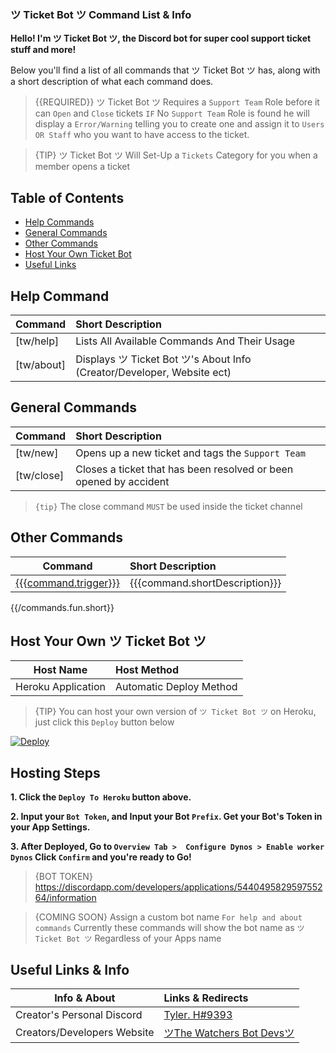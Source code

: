 ### ツ Ticket Bot ツ Command List & Info
**Hello! I'm ツ Ticket Bot ツ, the Discord bot for super cool support ticket stuff and more!** 

Below you'll find a list of all commands that ツ Ticket Bot ツ has, along with a short description of what each command does.

> {{REQUIRED}} ツ Ticket Bot ツ Requires a `Support Team` Role before it can `Open` and `Close` tickets `IF` No `Support Team` Role is found he will display a `Error/Warning` telling you to create one and assign it to `Users OR Staff` who you want to have access to the ticket.

> {TIP} ツ Ticket Bot ツ Will Set-Up a `Tickets` Category for you when a member opens a ticket

## Table of Contents

- [Help Commands](#help)
- [General Commands](#generalcommands)
- [Other Commands](#othercommands)
- [Host Your Own Ticket Bot](#hostyourown)
- [Useful Links](#usefullinks)


<a name="help"></a>
## Help Command

| Command           | Short Description      |
| ----------------- |:---------------------- |
| [tw/help]  | Lists All Available Commands And Their Usage |
| [tw/about] | Displays ツ Ticket Bot ツ's About Info (Creator/Developer, Website ect)  |


<a name="generalcommands"></a>
## General Commands

| Command | Short Description |
| ------- |:----------------- |
| [tw/new] | Opens up a new ticket and tags the `Support Team` |
| [tw/close] | Closes a ticket that has been resolved or been opened by accident |

> `{tip}` The close command `MUST` be used inside the ticket channel

<a name="othercommands"></a>
## Other Commands

| Command | Short Description |
| ------- |:----------------- |
| [{{{command.trigger}}}](/docs/{{version}}/commands#{{commandName}}) | {{{command.shortDescription}}} |
{{/commands.fun.short}}

<a name="hostyourown"></a>
## Host Your Own ツ Ticket Bot ツ

| Host Name | Host Method |
| ------- |:----------------- |
| Heroku Application | Automatic Deploy Method |
> {TIP} You can host your own version of `ツ Ticket Bot ツ` on Heroku, just click this `Deploy` button below
<a href="https://heroku.com/deploy?template=https://github.com/GrimDesignsFiveM/The-Watchers-Ticket-Bot">
  <img src="https://www.herokucdn.com/deploy/button.svg" alt="Deploy">
</a>

## Hosting Steps
**1. Click the `Deploy To Heroku` button above.**

**2. Input your `Bot Token`, and Input your Bot `Prefix`. Get your Bot's Token in your App Settings.**

**3. After Deployed, Go to `Overview Tab >  Configure Dynos > Enable worker Dynos`  Click ``Confirm``
and you're ready to Go!**
> {BOT TOKEN} https://discordapp.com/developers/applications/544049582959755264/information

> {COMING SOON} Assign a custom bot name `For help and about commands` Currently these commands will show the bot name as `ツ Ticket Bot ツ` Regardless of your Apps name

<a name="usefullinks"></a>
## Useful Links & Info

| Info & About | Links & Redirects |
| ------- |:----------------- |
| Creator's Personal Discord | [Tyler. H#9393](https://discord.gg/N86xbMR) |
| Creators/Developers Website | [ツThe Watchers Bot Devsツ](https://discord.gg/N86xbMR) |
